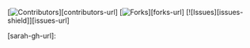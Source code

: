 <a name="readme-top"></a>

[![Contributors][contributors-shield]][contributors-url]
[![Forks][forks-shield]][forks-url]
[![Issues][issues-shield]][issues-url]
















<!-- MARKDOWN LINKS & IMAGES -->
<!--  -->
[contributors-shield]:
[contributors-url]:
[forks-shield]:
[forks-url]:
[linkedin]:
[logan-li-url]:
[reid-li-url]:
[alejandro-li-url]:
[sam-li-url]:
[carol-li-url]:
[sarah-li-url]:
[sarah-li-url]:
[ruby]:
[ruby-url]:
[rails]:
[rails-url]:
[heroku]:
[heroku-url]:
[github]:
[project-FE-url]:
[project-BE-url]:
[logan-gh-url]:
[alejandro-gh-url]:
[reid-gh-url]:
[sam-gh-url]:
[carol-gh-url]:
[sarah-gh-url]: